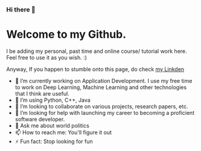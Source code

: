 ### Hi there 👋
# Welcome to my Github. 

I be adding my personal, past time and online course/ tutorial work here. Feel free to use it as you wish. :)

Anyway, If you happen to stumble onto this page, do check [my Linkden](https://www.linkedin.com/in/naga-k-811374a2/)

- 🔭 I’m currently working on Application Development. I use my free time to work on Deep Learning, Machine Learning and other technologies that I think are useful.
- 🌱 I’m using Python, C++, Java
- 👯 I’m looking to collaborate on various projects, research papers, etc.
- 🤔 I’m looking for help with launching my career to becoming a proficient software developer.
- 💬 Ask me about world politics
- 📫 How to reach me: You'll figure it out
- ⚡ Fun fact: Stop looking for fun
